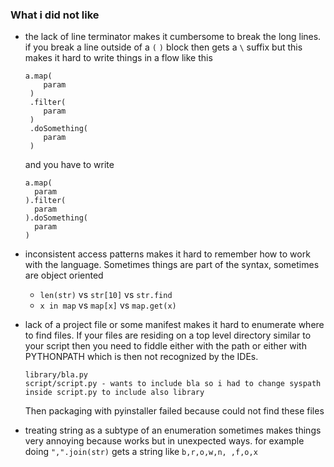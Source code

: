 
### What i did not like
 
* the lack of line terminator makes it cumbersome to break the long lines. if you break a line outside of a `(` `)` block then
gets a `\` suffix but this makes it hard to write things in a flow like this
  ```
  a.map(
      param
   )
   .filter(
      param
   )
   .doSomething(
      param
   )
  ```
  and you have to write
  ```
  a.map(
    param
  ).filter(
    param
  ).doSomething(
    param
  )
  ```
  
* inconsistent access patterns makes it hard to remember how to work with the language.
Sometimes things are part of the syntax, sometimes are object oriented
  * `len(str)` vs `str[10]` vs `str.find`
  * `x in map` vs `map[x]` vs `map.get(x)`
  
* lack of a project file or some manifest makes it hard to enumerate where to find files.
If your files are residing on a top level directory similar to your script then you need to fiddle either with the path or either with PYTHONPATH 
which is then not recognized by the IDEs.
  ```
  library/bla.py
  script/script.py - wants to include bla so i had to change syspath inside script.py to include also library
  ```
  Then packaging with pyinstaller failed because could not find these files
 
* treating string as a subtype of an enumeration sometimes makes things very annoying because works but in unexpected ways. for example doing `",".join(str)` gets a string like `b,r,o,w,n, ,f,o,x`
